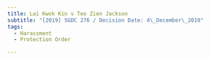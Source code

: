 ```yaml
---
title: Lai Kwok Kin v Teo Zien Jackson
subtitle: "[2019] SGDC 276 / Decision Date: 4\_December\_2019"
tags:
  - Harassment
  - Protection Order

---
```

